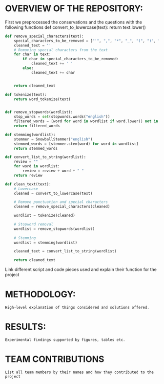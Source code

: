 # OVERVIEW OF THE REPOSITORY:

First we preprocessed the conservations and the questions with the following functions
def convert_to_lowercase(text):
return text.lower()
```python
def remove_special_characters(text):
    special_characters_to_be_removed = ["'", ",", "*", "_", "(", ")", "/", "&", "%", "+", "^", ";", "=", "\\", "-", "%",'"',".",":",">","?","!"]    
    cleaned_text = ''
    # Removing special characters from the text
    for char in text:
        if char in special_characters_to_be_removed:
            cleaned_text += ' '
        else:
            cleaned_text += char


    return cleaned_text

def tokenize(text):
    return word_tokenize(text) 


def remove_stopwords(wordlist):
    stop_words = set(stopwords.words("english"))
    filtered_words = [word for word in wordlist if word.lower() not in stop_words]
    return filtered_words

def stemming(wordlist):
    stemmer = SnowballStemmer("english")
    stemmed_words = [stemmer.stem(word) for word in wordlist]
    return stemmed_words

def convert_list_to_string(wordlist):
    review = ""
    for word in wordlist:
        review = review + word + " "
    return review

def clean_text(text):
    # Lowercase
    cleaned = convert_to_lowercase(text)

    # Remove punctuation and special characters
    cleaned = remove_special_characters(cleaned)

    wordlist = tokenize(cleaned)

    # Stopword removal
    wordlist = remove_stopwords(wordlist)
    
    # Stemming
    wordlist = stemming(wordlist)

    cleaned_text = convert_list_to_string(wordlist)

    return cleaned_text
```
Link different script and code pieces used and explain their function for the project

# METHODOLOGY:

    High-level explanation of things considered and solutions offered.

# RESULTS:

    Experimental findings supported by figures, tables etc.

# TEAM CONTRIBUTIONS

    List all team members by their names and how they contributed to the project
